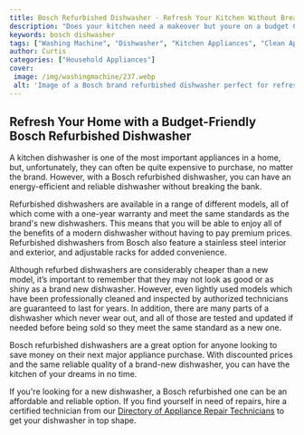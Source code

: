 ```yaml
---
title: Bosch Refurbished Dishwasher - Refresh Your Kitchen Without Breaking Your Budget
description: "Does your kitchen need a makeover but youre on a budget Check out this new blog post from Appliance Outlet to find out more about our Bosch refurbished dishwashers and how you can refresh your kitchen without breaking the bank"
keywords: bosch dishwasher
tags: ["Washing Machine", "Dishwasher", "Kitchen Appliances", "Clean Appliance", "Appliance Brand"]
author: Curtis
categories: ["Household Appliances"]
cover: 
 image: /img/washingmachine/237.webp
 alt: 'Image of a Bosch brand refurbished dishwasher perfect for refreshing your kitchen without breaking your budget'
---
```

## Refresh Your Home with a Budget-Friendly Bosch Refurbished Dishwasher
A kitchen dishwasher is one of the most important appliances in a home, but, unfortunately, they can often be quite expensive to purchase, no matter the brand. However, with a Bosch refurbished dishwasher, you can have an energy-efficient and reliable dishwasher without breaking the bank.

Refurbished dishwashers are available in a range of different models, all of which come with a one-year warranty and meet the same standards as the brand's new dishwashers. This means that you will be able to enjoy all of the benefits of a modern dishwasher without having to pay premium prices. Refurbished dishwashers from Bosch also feature a stainless steel interior and exterior, and adjustable racks for added convenience.

Although refurbed dishwashers are considerably cheaper than a new model, it’s important to remember that they may not look as good or as shiny as a brand new dishwasher. However, even lightly used models which have been professionally cleaned and inspected by authorized technicians are guaranteed to last for years. In addition, there are many parts of a dishwasher which never wear out, and all of those are tested and updated if needed before being sold so they meet the same standard as a new one.

Bosch refurbished dishwashers are a great option for anyone looking to save money on their next major appliance purchase. With discounted prices and the same reliable quality of a brand-new dishwasher, you can have the kitchen of your dreams in no time.

If you're looking for a new dishwasher, a Bosch refurbished one can be an affordable and reliable option. If you find yourself in need of repairs, hire a certified technician from our [Directory of Appliance Repair Technicians](./pages/appliance-repair-technicians) to get your dishwasher in top shape.
